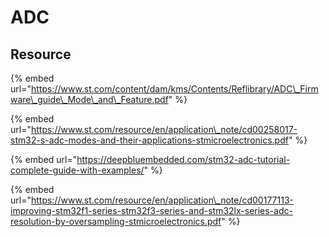 # ADC

## Resource

{% embed url="https://www.st.com/content/dam/kms/Contents/Reflibrary/ADC\_Firmware\_guide\_Mode\_and\_Feature.pdf" %}



{% embed url="https://www.st.com/resource/en/application\_note/cd00258017-stm32-s-adc-modes-and-their-applications-stmicroelectronics.pdf" %}



{% embed url="https://deepbluembedded.com/stm32-adc-tutorial-complete-guide-with-examples/" %}



{% embed url="https://www.st.com/resource/en/application\_note/cd00177113-improving-stm32f1-series-stm32f3-series-and-stm32lx-series-adc-resolution-by-oversampling-stmicroelectronics.pdf" %}



